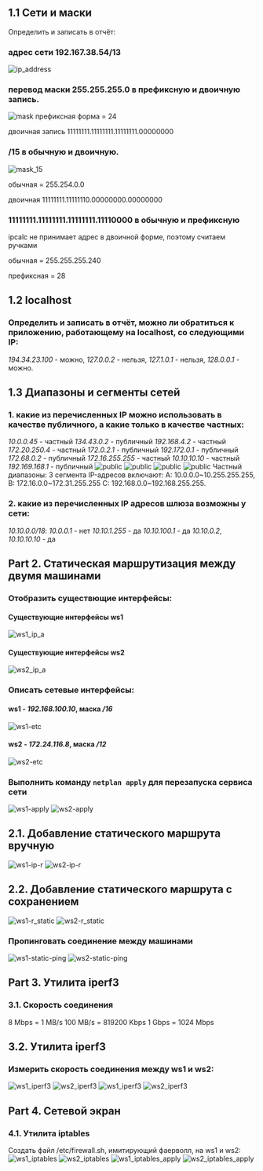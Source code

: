 ## 1.1 Сети и маски

Определить и записать в отчёт:


### адрес сети 192.167.38.54/13
  
  ![ip_address](screen/ip_addr.png)

### перевод маски 255.255.255.0 в префиксную и двоичную запись.

  ![mask](screen/mask.png)
  префиксная форма = 24

  двоичная запись 11111111.11111111.11111111.00000000

### /15 в обычную и двоичную. 

  ![mask_15](screen/mask_15.png)
  
  обычная = 255.254.0.0
  
  двоичная 11111111.11111110.00000000.00000000

### 11111111.11111111.11111111.11110000 в обычную и префиксную

  ipcalc не принимает адрес в двоичной форме, поэтому считаем ручками

  обычная = 255.255.255.240

  префиксная = 28

## 1.2 localhost
###  Определить и записать в отчёт, можно ли обратиться к приложению, работающему на localhost, со следующими IP: 

*194.34.23.100* - можно, *127.0.0.2* - нельзя, *127.1.0.1* - нельзя, *128.0.0.1* - можно.

## 1.3 Диапазоны и сегменты сетей

### 1. какие из перечисленных IP можно использовать в качестве публичного, а какие только в качестве частных: 
*10.0.0.45* - частный
*134.43.0.2* - публичный 
*192.168.4.2* - частный
*172.20.250.4* - частный
*172.0.2.1* - публичный
*192.172.0.1* - публичный
*172.68.0.2* - публичный
*172.16.255.255* - частный
*10.10.10.10* - частный
*192.169.168.1* - публичный
  ![public](screen/Public_1.png)
  ![public](screen/Public_2.png)
  ![public](screen/Public_3.png)
  ![public](screen/Public_4.png)
Частный диапазоны:
3 сегмента IP-адресов включают:
A: 10.0.0.0~10.255.255.255, 
B: 172.16.0.0~172.31.255.255
C: 192.168.0.0~192.168.255.255.

### 2. какие из перечисленных IP адресов шлюза возможны у сети: 
*10.10.0.0/18*: 
*10.0.0.1* - нет
*10.10.1.255* - да 
*10.10.100.1* - да 
*10.10.0.2*, *10.10.10.10* - да 

## Part 2. Статическая маршрутизация между двумя машинами

### Отобразить существющие интерфейсы:
#### Существующие интерфейсы ws1
  ![ws1_ip_a](screen/ws1_ip_a.png)

#### Существующие интерфейсы ws2
  ![ws2_ip_a](screen/ws2_ip_a.png)

### Описать сетевые интерфейсы:
#### ws1 - *192.168.100.10*, маска */16*
  ![ws1-etc](screen/ws1_netplan.png)

#### ws2 - *172.24.116.8*, маска */12*
  ![ws2-etc](screen/ws2_netplan.png)
### Выполнить команду `netplan apply` для перезапуска сервиса сети
  ![ws1-apply](screen/ws1_apply.png)
  ![ws2-apply](screen/ws2_apply.png)

## 2.1. Добавление статического маршрута вручную
  ![ws1-ip-r](screen/ws1_ip_r.png)
  ![ws2-ip-r](screen/ws2_ip_r.png)

## 2.2. Добавление статического маршрута с сохранением
  
  ![ws1-r_static](screen/ws1_r_static.png)
  ![ws2-r_static](screen/ws2_r_static.png)

### Пропинговать соединение между машинами

  ![ws1-static-ping](screen/ws1_static_ping.png)
  ![ws2-static-ping](screen/ws2_static_ping.png)

## Part 3. Утилита iperf3
### 3.1. Скорость соединения
 
8 Mbps = 1 MB/s
100 MB/s = 819200 Kbps
1 Gbps = 1024 Mbps

## 3.2. Утилита iperf3
### Измерить скорость соединения между ws1 и ws2:

  ![ws1_iperf3](screen/ws1_iperf3_serv.png)
  ![ws2_iperf3](screen/ws2_iperf3.png)
  ![ws1_iperf3](screen/ws1_iperf_client.png)
  ![ws2_iperf3](screen/ws2_iperf3_serv.png)

## Part 4. Сетевой экран
### 4.1. Утилита iptables

Создать файл /etc/firewall.sh, имитирующий фаерволл, на ws1 и ws2:
  ![ws1_iptables](screen/ws1_iptables.png)
  ![ws2_iptables](screen/ws2_iptables.png)
  ![ws1_iptables_apply](screen/ws1_iptables_apply.png)
  ![ws2_iptables_apply](screen/ws2_iptables_apply.png)